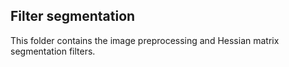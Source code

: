 ## Filter segmentation

This folder contains the image preprocessing and Hessian matrix segmentation filters.
